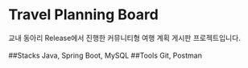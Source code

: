 # Travel Planning Board
교내 동아리 Release에서 진행한 커뮤니티형 여행 계획 게시판 프로젝트입니다.<br/>
<br/>
##Stacks
Java, Spring Boot, MySQL
##Tools
Git, Postman
